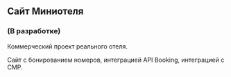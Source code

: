 ## Сайт Миниотеля
### (В разработке)
Коммерческий проект реального отеля.

Сайт с бонированием номеров, интеграцией API Booking, интеграцией с СМР.

